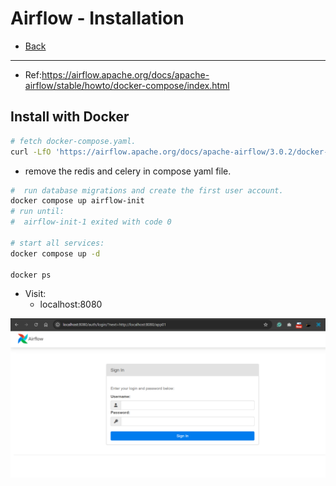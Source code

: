 # Airflow - Installation

- [Back](../../README.md)

---

- Ref:https://airflow.apache.org/docs/apache-airflow/stable/howto/docker-compose/index.html

## Install with Docker

```sh
# fetch docker-compose.yaml.
curl -LfO 'https://airflow.apache.org/docs/apache-airflow/3.0.2/docker-compose.yaml'
```

- remove the redis and celery in compose yaml file.

```sh
#  run database migrations and create the first user account.
docker compose up airflow-init
# run until:
#  airflow-init-1 exited with code 0

# start all services:
docker compose up -d

docker ps
```

- Visit:
  - localhost:8080

![pic](./install.png)
